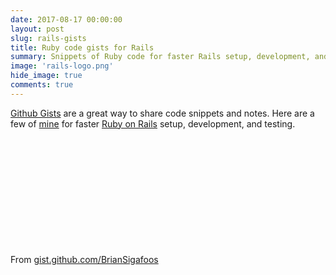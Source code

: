 ```yaml
---
date: 2017-08-17 00:00:00
layout: post
slug: rails-gists
title: Ruby code gists for Rails
summary: Snippets of Ruby code for faster Rails setup, development, and testing
image: 'rails-logo.png'
hide_image: true
comments: true
---
```


[Github Gists](https://gist.github.com/) are a great way to share code snippets and notes. 
Here are a few of [mine](https://gist.github.com/BrianSigafoos) for faster [Ruby on Rails](http://rubyonrails.org/) setup, development, and testing.

&nbsp;

<script src="https://gist.github.com/BrianSigafoos/b609b9c36c1b1fefa5431c525266e45b.js"></script>

&nbsp;

<script src="https://gist.github.com/BrianSigafoos/74cb6674ef9e5511c3b32fed92e4d708.js"></script>

&nbsp;

<script src="https://gist.github.com/BrianSigafoos/9c6d41d288e1af870c683fd034ef98f6.js"></script>

&nbsp;

<script src="https://gist.github.com/BrianSigafoos/605befba6b388e2a1c7e4ec2fb806a0b.js"></script>

&nbsp;

<script src="https://gist.github.com/BrianSigafoos/f0fe5e6417b0acf70ffe1bc6b6498796.js"></script>

&nbsp;

From [gist.github.com/BrianSigafoos](https://gist.github.com/BrianSigafoos)
